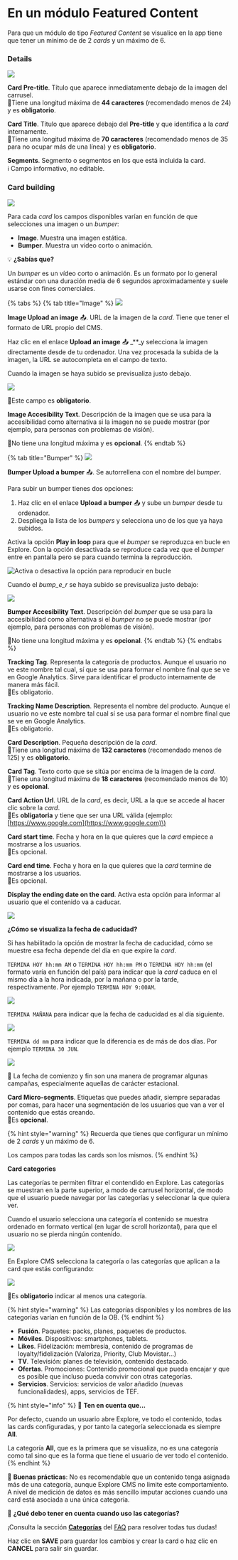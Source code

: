# En un módulo Featured Content

Para que un módulo de tipo _Featured Content_ se visualice en la app tiene que tener un mínimo de de 2 _cards_ y un máximo de 6.

### Details

![](../../.gitbook/assets/details_featured_content.png)

**Card Pre-title**. Título que aparece inmediatamente debajo de la imagen del carrusel.  
🔅Tiene una longitud máxima de **44 caracteres** \(recomendado menos de 24\) y es **obligatorio**.

**Card Title**. Título que aparece debajo del **Pre-title** y que identifica a la _card_ internamente.  
🔅Tiene una longitud máxima de **70 caracteres** \(recomendado menos de 35 para no ocupar más de una línea\) y es **obligatorio**.

**Segments**. Segmento o segmentos en los que está incluida la card.  
 ℹ Campo informativo, no editable.

### Card building

![](../../.gitbook/assets/card_building_featured_content.png)

Para cada _card_ los campos disponibles varían en función de que selecciones una imagen o un _bumper_:

* **Image**. Muestra una imagen estática.
* **Bumper**. Muestra un vídeo corto o animación.

💡 **¿Sabías que?**

Un _bumper_ es un vídeo corto o animación. Es un formato por lo general estándar con una duración media de 6 segundos aproximadamente y suele usarse con fines comerciales.

{% tabs %}
{% tab title="Image" %}
![](../../.gitbook/assets/image%20%2812%29.png)

**Image Upload an image** 📤. URL de la imagen de la _card_. Tiene que tener el formato de URL propio del CMS.

Haz clic en el enlace **Upload an image** 📤 _\*\*_y selecciona la imagen directamente desde de tu ordenador. Una vez procesada la subida de la imagen, la URL se autocompleta en el campo de texto.

Cuando la imagen se haya subido se previsualiza justo debajo.

![](https://lh4.googleusercontent.com/dULPpwb-XaQ083yWLTZF1G1l_7MO0cW70lM7eg5-ZpMvWyZAPBHjJJpMVNjiTUDtgMy1ng2b_JaSkVRGDZd84K0oSvZnzSS9wp_ddXuGkWXzR2Loo3Pbeio_0pm5ESpRuO28cUhx)

🔅Este campo es **obligatorio**.

**Image Accesibility Text**. Descripción de la imagen que se usa para la accesibilidad como alternativa si la imagen no se puede mostrar \(por ejemplo, para personas con problemas de visión\).

🔅No tiene una longitud máxima y es **opcional**.
{% endtab %}

{% tab title="Bumper" %}
![](../../.gitbook/assets/image%20%2823%29.png)

**Bumper Upload a bumper** 📤. Se autorrellena con el nombre del _bumper_.

Para subir un bumper tienes dos opciones:

1. Haz clic en el enlace **Upload a bumper** 📤 y sube un _bumper_ desde tu ordenador.
2. Despliega la lista de los _bumpers_ y selecciona uno de los que ya haya subidos.

Activa la opción **Play in loop** para que el _bumper_ se reproduzca en bucle en Explore. Con la opción desactivada se reproduce cada vez que el _bumper_ entre en pantalla pero se para cuando termina la reproducción.

![Activa o desactiva la opci&#xF3;n para reproducir en bucle](../../.gitbook/assets/image%20%2829%29.png)

Cuando el _bump\_e\_r_ se haya subido se previsualiza justo debajo:

![](https://lh3.googleusercontent.com/3IXi0mLJsZm9bEzL8Tv-0-lZoNL-TfIve9tuIW_3fQCsNTzYPF7HhKdPi_Vl5RV-TiRr7AF3LgeRpOP-IYXqNsxsMQqz2eZ-_T-zseUG3oWU7N7coCU5szug3M2kTo65W4LYDuT_)

**Bumper Accesibility Text**. Descripción del _bumper_ que se usa para la accesibilidad como alternativa si el _bumper_ no se puede mostrar \(por ejemplo, para personas con problemas de visión\).

🔅No tiene una longitud máxima y es **opcional**.
{% endtab %}
{% endtabs %}

**Tracking Tag**. Representa la categoría de productos. Aunque el usuario no ve este nombre tal cual, sí que se usa para formar el nombre final que se ve en Google Analytics. Sirve para identificar el producto internamente de manera más fácil.    
🔅Es obligatorio. 

**Tracking Name Description**. Representa el nombre del producto. Aunque el usuario no ve este nombre tal cual sí se usa para formar el nombre final que se ve en Google Analytics.    
🔅Es obligatorio. 

**Card Description**. Pequeña descripción de la _card_.  
🔅Tiene una longitud máxima de **132 caracteres** \(recomendado menos de 125\) y es **obligatorio**.

**Card Tag**. Texto corto que se sitúa por encima de la imagen de la _card_.  
🔅Tiene una longitud máxima de **18 caracteres** \(recomendado menos de 10\) y es **opcional**.

**Card Action Url**. URL de la _card_, es decir, URL a la que se accede al hacer clic sobre la _card_.  
🔅Es **obligatoria** y tiene que ser una URL válida \(ejemplo: [https://www.google.com](https://www.google.com)\)

**Card start time**. Fecha y hora en la que quieres que la _card_ empiece a mostrarse a los usuarios.  
🔅Es opcional.

**Card end time**. Fecha y hora en la que quieres que la _card_ termine de mostrarse a los usuarios.  
🔅Es opcional.

**Display the ending date on the card**. Activa esta opción para informar al usuario que el contenido va a caducar.

![](../../.gitbook/assets/image%20%2827%29.png)

**¿Cómo se visualiza la fecha de caducidad?**

Si has habilitado la opción de mostrar la fecha de caducidad, cómo se muestre esa fecha depende del día en que expire la _card_.

`TERMINA HOY hh:mm AM` o `TERMINA HOY hh:mm PM` o `TERMINA HOY hh:mm` \(el formato varía en función del país\) para indicar que la _card_ caduca en el mismo día a la hora indicada, por la mañana o por la tarde, respectivamente. Por ejemplo `TERMINA HOY 9:00AM`.

![](../../.gitbook/assets/image%20%2865%29.png)

`TERMINA MAÑANA` para indicar que la fecha de caducidad es al día siguiente.

![](../../.gitbook/assets/image%20%286%29.png)

`TERMINA dd mm` para indicar que la diferencia es de más de dos días. Por ejemplo `TERMINA 30 JUN`.

![](../../.gitbook/assets/image%20%2824%29.png)

🎯 La fecha de comienzo y fin son una manera de programar algunas campañas, especialmente aquellas de carácter estacional.

**Card Micro-segments**. Etiquetas que puedes añadir, siempre separadas por comas, para hacer una segmentación de los usuarios que van a ver el contenido que estás creando.  
🔅Es **opcional**.

{% hint style="warning" %}
Recuerda que tienes que configurar un mínimo de 2 _cards_ y un máximo de 6.

Los campos para todas las cards son los mismos.
{% endhint %}

**Card categories**

Las categorías te permiten filtrar el contendido en Explore. Las categorías se muestran en la parte superior, a modo de carrusel horizontal, de modo que el usuario puede navegar por las categorías y seleccionar la que quiera ver.

Cuando el usuario selecciona una categoría el contenido se muestra ordenado en formato vertical \(en lugar de scroll horizontal\), para que el usuario no se pierda ningún contenido.

![](../../.gitbook/assets/categories_devices-1-.png)

En Explore CMS selecciona la categoría o las categorías que aplican a la card que estás configurando:

![](../../.gitbook/assets/categories_banner-1-.png)

🔅Es **obligatorio** indicar al menos una categoría.

{% hint style="warning" %}
Las categorías disponibles y los nombres de las categorías varían en función de la OB.
{% endhint %}

* **Fusión**. Paquetes: packs, planes, paquetes de productos.
* **Móviles**. Dispositivos: smartphones, tablets.
* **Likes**. Fidelización: membresía, contenido de programas de loyalty/fidelización \(Valoriza, Priority, Club Movistar…\)
* **TV**. Televisión: planes de televisión, contenido destacado.
* **Ofertas**. Promociones: Contenido promocional que pueda encajar y que es posible que incluso pueda convivir con otras categorías.
* **Servicios**. Servicios: servicios de valor añadido \(nuevas funcionalidades\), apps, servicios de TEF. 

{% hint style="info" %}
🙋 **Ten en cuenta que...**

Por defecto, cuando un usuario abre Explore, ve todo el contenido, todas las cards configuradas, y por tanto la categoría seleccionada es siempre **All**.

La categoría **All**, que es la primera que se visualiza, no es una categoría como tal sino que es la forma que tiene el usuario de ver todo el contenido.
{% endhint %}

🎯 **Buenas prácticas**: No es recomendable que un contenido tenga asignada más de una categoría, aunque Explore CMS no limite este comportamiento. A nivel de medición de datos es más sencillo imputar acciones cuando una card está asociada a una única categoría.

🤔 **¿Qué debo tener en cuenta cuando uso las categorías?**

¡Consulta la sección [**Categorías**](https://app.gitbook.com/@tef-novum/s/explore-cms/~/drafts/-LyYX2WN5Qc794RVRWmG/faq#categorias) del [FAQ](../../faq.md) para resolver todas tus dudas!

Haz clic en **SAVE** para guardar los cambios y crear la card o haz clic en **CANCEL** para salir sin guardar.

